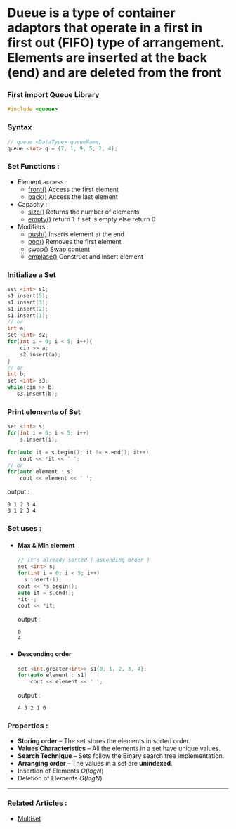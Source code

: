 # **Dueue** is a type of container adaptors that operate in a first in first out (FIFO) type of arrangement. Elements are inserted at the back (end) and are deleted from the front

### First import Queue Library
```cpp
#include <queue>
```

### Syntax 
  ```cpp
  // queue <DataType> queueName;
  queue <int> q = {7, 1, 9, 5, 2, 4};
  ```
  
### Set Functions :
  - Element access :
    - [front()](https://cplusplus.com/reference/queue/queue/front/) Access the first element
    - [back()](https://www.geeksforgeeks.org/queuefront-queueback-c-stl/) Access the last element
  - Capacity :
    - [size()](https://en.cppreference.com/w/cpp/container/queue/size) Returns the number of elements
    - [empty()](https://cplusplus.com/reference/queue/queue/empty/) return 1 if set is empty else return 0
  - Modifiers :
    - [push()](https://www.javatpoint.com/cpp-queue-push-function) Inserts element at the end
    - [pop()](https://cplusplus.com/reference/queue/queue/pop/) Removes the first element
    - [swap()](https://www.geeksforgeeks.org/queue-swap-cpp-stl/) Swap content   
    - [emplase()](https://www.javatpoint.com/cpp-queue-emplace-function) Construct and insert element

### Initialize a Set
  ```cpp
  set <int> s1;
  s1.insert(5);
  s1.insert(3);
  s1.insert(2);
  s1.insert(1);
  // or
  int a;
  set <int> s2;
  for(int i = 0; i < 5; i++){
      cin >> a;
      s2.insert(a);
  }
  // or
  int b;
  set <int> s3;
  while(cin >> b)
     s3.insert(b);
  ```
### Print elements of Set
  ```cpp
  set <int> s;
  for(int i = 0; i < 5; i++)
      s.insert(i);

  for(auto it = s.begin(); it != s.end(); it++)
      cout << *it << ' ';
  // or
  for(auto element : s)
      cout << element << ' ';
  ```
  output : 
  ```
  0 1 2 3 4 
  0 1 2 3 4 
  ```
### Set uses :
  - #### Max & Min element
    ```cpp
    // it's already sorted ( ascending order )
    set <int> s;
    for(int i = 0; i < 5; i++)
      s.insert(i);
    cout << *s.begin();
    auto it = s.end();
    *it--;
    cout << *it;
    ```
    output : 
    ```
    0
    4
    ```
  - #### Descending order
    ```cpp
    set <int,greater<int>> s1{0, 1, 2, 3, 4};
    for(auto element : s1)
        cout << element << ' ';
    ```
    output : 
    ```
    4 3 2 1 0
    ```
### Properties :
  - **Storing order** – The set stores the elements in sorted order.
  - **Values Characteristics** – All the elements in a set have unique values.
  - **Search Technique** – Sets follow the Binary search tree implementation.
  - **Arranging order** – The values in a set are **unindexed**.
  - Insertion of Elements $O(log N)$
  - Deletion of Elements $O(log N)$
----
### Related Articles :
  - [Multiset](https://www.geeksforgeeks.org/multiset-in-cpp-stl/)



